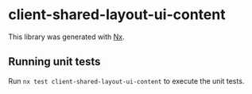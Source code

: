 # client-shared-layout-ui-content

This library was generated with [Nx](https://nx.dev).

## Running unit tests

Run `nx test client-shared-layout-ui-content` to execute the unit tests.
